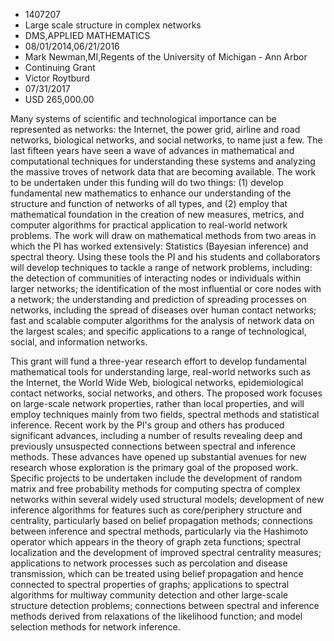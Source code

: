 
* 1407207
* Large scale structure in complex networks
* DMS,APPLIED MATHEMATICS
* 08/01/2014,06/21/2016
* Mark Newman,MI,Regents of the University of Michigan - Ann Arbor
* Continuing Grant
* Victor Roytburd
* 07/31/2017
* USD 265,000.00

Many systems of scientific and technological importance can be represented as
networks: the Internet, the power grid, airline and road networks, biological
networks, and social networks, to name just a few. The last fifteen years have
seen a wave of advances in mathematical and computational techniques for
understanding these systems and analyzing the massive troves of network data
that are becoming available. The work to be undertaken under this funding will
do two things: (1) develop fundamental new mathematics to enhance our
understanding of the structure and function of networks of all types, and (2)
employ that mathematical foundation in the creation of new measures, metrics,
and computer algorithms for practical application to real-world network
problems. The work will draw on mathematical methods from two areas in which the
PI has worked extensively: Statistics (Bayesian inference) and spectral theory.
Using these tools the PI and his students and collaborators will develop
techniques to tackle a range of network problems, including: the detection of
communities of interacting nodes or individuals within larger networks; the
identification of the most influential or core nodes with a network; the
understanding and prediction of spreading processes on networks, including the
spread of diseases over human contact networks; fast and scalable computer
algorithms for the analysis of network data on the largest scales; and specific
applications to a range of technological, social, and information networks.

This grant will fund a three-year research effort to develop fundamental
mathematical tools for understanding large, real-world networks such as the
Internet, the World Wide Web, biological networks, epidemiological contact
networks, social networks, and others. The proposed work focuses on large-scale
network properties, rather than local properties, and will employ techniques
mainly from two fields, spectral methods and statistical inference. Recent work
by the PI's group and others has produced significant advances, including a
number of results revealing deep and previously unsuspected connections between
spectral and inference methods. These advances have opened up substantial
avenues for new research whose exploration is the primary goal of the proposed
work. Specific projects to be undertaken include the development of random
matrix and free probability methods for computing spectra of complex networks
within several widely used structural models; development of new inference
algorithms for features such as core/periphery structure and centrality,
particularly based on belief propagation methods; connections between inference
and spectral methods, particularly via the Hashimoto operator which appears in
the theory of graph zeta functions; spectral localization and the development of
improved spectral centrality measures; applications to network processes such as
percolation and disease transmission, which can be treated using belief
propagation and hence connected to spectral properties of graphs; applications
to spectral algorithms for multiway community detection and other large-scale
structure detection problems; connections between spectral and inference methods
derived from relaxations of the likelihood function; and model selection methods
for network inference.
